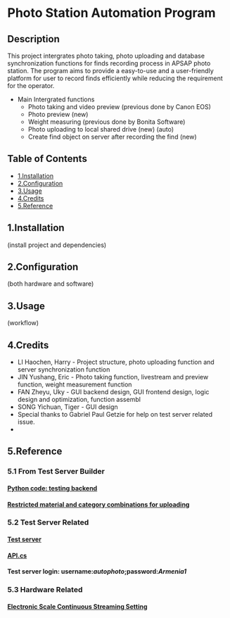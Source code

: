 # Photo Station Automation Program 
## Description
This project intergrates photo taking, photo uploading and database synchronization functions for finds recording process in APSAP photo station. The program aims to provide a easy-to-use and a user-friendly platform for user to record finds efficiently while reducing the requirement for the operator.
&nbsp;
* Main Intergrated functions
  * Photo taking and video preview (previous done by Canon EOS)
  * Photo preview (new)
  * Weight measuring (previous done by Bonita Software)
  * Photo uploading to local shared drive (new) (auto)
  * Create find object on server after recording the find (new)
&nbsp;
## Table of Contents
* [1.Installation](##1Installation)
* [2.Configuration](##2Configuration)
* [3.Usage](##3Usage)
* [4.Credits](##4Credits)
* [5.Reference](##5Reference)
&nbsp;
## 1.Installation 
(install project and dependencies)
&nbsp;
## 2.Configuration 
(both hardware and software)
&nbsp;
## 3.Usage
(workflow)
&nbsp;
## 4.Credits
* LI Haochen, Harry - Project structure, photo uploading function and server synchronization function
* JIN Yushang, Eric - Photo taking function, livestream and preview function, weight measurement function
* FAN Zheyu, Uky - GUI backend design, GUI frontend design, logic design and optimization, function assembl
* SONG Yichuan, Tiger - GUI design
* Special thanks to Gabriel Paul Getzie for help on test server related issue.
* &nbsp;
## 5.Reference
### 5.1 From Test Server Builder
#### [Python code: testing backend](https://github.com/ggetzie/aslcv2_be/blob/master/main/test_local.py)
#### [Restricted material and category combinations for uploading](https://j20200007.kotsf.com/asl/api/find/mc/)
### 5.2 Test Server Related
#### [Test server](https://j20200007.kotsf.com/asl/)
#### [API.cs](https://github.com/ggetzie/ObjectPhotoUploader/blob/master/ObjectPhotoUploader/API.cs)
#### Test server login: username:*autophoto*;password:*Armenia1*
### 5.3 Hardware Related
#### [Electronic Scale Continuous Streaming Setting](https://forum.arduino.cc/t/interfacing-with-scales-rs232-gm-series-scales-bonita-labs-gmb-flb-forelibra-solved/906449/8)

